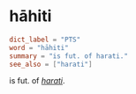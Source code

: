 # hāhiti

``` toml
dict_label = "PTS"
word = "hāhiti"
summary = "is fut. of harati."
see_also = ["harati"]
```

is fut. of *[harati](harati.md)*.

